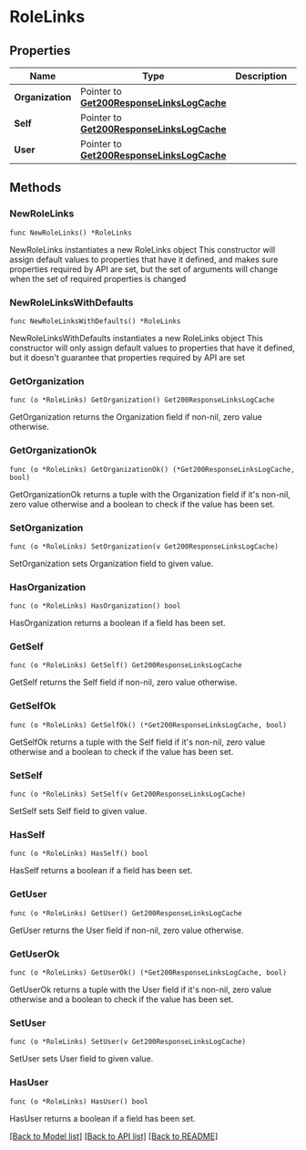 # RoleLinks

## Properties

Name | Type | Description | Notes
------------ | ------------- | ------------- | -------------
**Organization** | Pointer to [**Get200ResponseLinksLogCache**](Get200ResponseLinksLogCache.md) |  | [optional] 
**Self** | Pointer to [**Get200ResponseLinksLogCache**](Get200ResponseLinksLogCache.md) |  | [optional] 
**User** | Pointer to [**Get200ResponseLinksLogCache**](Get200ResponseLinksLogCache.md) |  | [optional] 

## Methods

### NewRoleLinks

`func NewRoleLinks() *RoleLinks`

NewRoleLinks instantiates a new RoleLinks object
This constructor will assign default values to properties that have it defined,
and makes sure properties required by API are set, but the set of arguments
will change when the set of required properties is changed

### NewRoleLinksWithDefaults

`func NewRoleLinksWithDefaults() *RoleLinks`

NewRoleLinksWithDefaults instantiates a new RoleLinks object
This constructor will only assign default values to properties that have it defined,
but it doesn't guarantee that properties required by API are set

### GetOrganization

`func (o *RoleLinks) GetOrganization() Get200ResponseLinksLogCache`

GetOrganization returns the Organization field if non-nil, zero value otherwise.

### GetOrganizationOk

`func (o *RoleLinks) GetOrganizationOk() (*Get200ResponseLinksLogCache, bool)`

GetOrganizationOk returns a tuple with the Organization field if it's non-nil, zero value otherwise
and a boolean to check if the value has been set.

### SetOrganization

`func (o *RoleLinks) SetOrganization(v Get200ResponseLinksLogCache)`

SetOrganization sets Organization field to given value.

### HasOrganization

`func (o *RoleLinks) HasOrganization() bool`

HasOrganization returns a boolean if a field has been set.

### GetSelf

`func (o *RoleLinks) GetSelf() Get200ResponseLinksLogCache`

GetSelf returns the Self field if non-nil, zero value otherwise.

### GetSelfOk

`func (o *RoleLinks) GetSelfOk() (*Get200ResponseLinksLogCache, bool)`

GetSelfOk returns a tuple with the Self field if it's non-nil, zero value otherwise
and a boolean to check if the value has been set.

### SetSelf

`func (o *RoleLinks) SetSelf(v Get200ResponseLinksLogCache)`

SetSelf sets Self field to given value.

### HasSelf

`func (o *RoleLinks) HasSelf() bool`

HasSelf returns a boolean if a field has been set.

### GetUser

`func (o *RoleLinks) GetUser() Get200ResponseLinksLogCache`

GetUser returns the User field if non-nil, zero value otherwise.

### GetUserOk

`func (o *RoleLinks) GetUserOk() (*Get200ResponseLinksLogCache, bool)`

GetUserOk returns a tuple with the User field if it's non-nil, zero value otherwise
and a boolean to check if the value has been set.

### SetUser

`func (o *RoleLinks) SetUser(v Get200ResponseLinksLogCache)`

SetUser sets User field to given value.

### HasUser

`func (o *RoleLinks) HasUser() bool`

HasUser returns a boolean if a field has been set.


[[Back to Model list]](../README.md#documentation-for-models) [[Back to API list]](../README.md#documentation-for-api-endpoints) [[Back to README]](../README.md)


